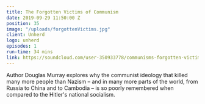 ```yaml
---
title: The Forgotten Victims of Communism
date: 2019-09-29 11:50:00 Z
position: 35
image: "/uploads/forgottenVictims.jpg"
client: Unherd
logo: unherd
episodes: 1
run-time: 34 mins
link: https://soundcloud.com/user-350933778/communisms-forgotten-victims
---
```


Author Douglas Murray explores why the communist ideology that killed many more people than Nazism – and in many more parts of the world, from Russia to China and to Cambodia – is so poorly remembered when compared to the Hitler's national socialism.